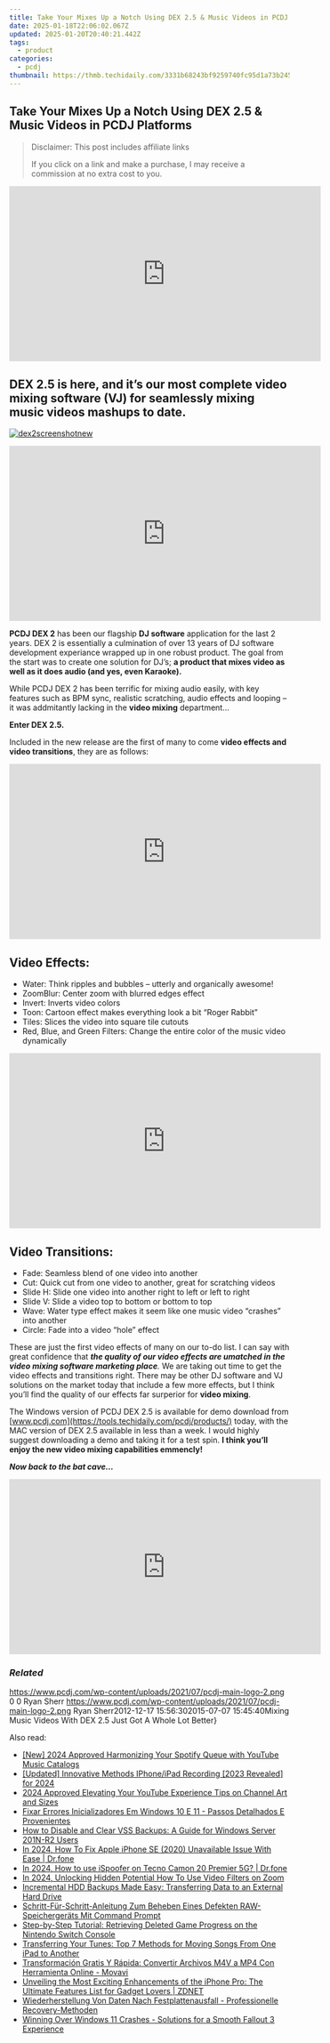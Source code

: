 ```yaml
---
title: Take Your Mixes Up a Notch Using DEX 2.5 & Music Videos in PCDJ Platforms
date: 2025-01-18T22:06:02.067Z
updated: 2025-01-20T20:40:21.442Z
tags:
  - product
categories:
  - pcdj
thumbnail: https://thmb.techidaily.com/3331b68243bf9259740fc95d1a73b2453b86dd532a7a2ec26036834e7833dd28.jpg
---
```


## Take Your Mixes Up a Notch Using DEX 2.5 & Music Videos in PCDJ Platforms

>  Disclaimer: This post includes affiliate links
>
>  If you click on a link and make a purchase, I may receive a commission at no extra cost to you.
>

<!-- affiliate ads begin -->
<iframe width="560" height="315" src="https://www.youtube.com/embed/HaM818fFKXQ?si=ZZLA4lFSHSgCpSE0" title="YouTube video player" frameborder="0" allow="accelerometer; autoplay; clipboard-write; encrypted-media; gyroscope; picture-in-picture; web-share" referrerpolicy="strict-origin-when-cross-origin" allowfullscreen></iframe>
<!-- affiliate ads end -->

## **DEX 2.5 is here, and it’s our most complete video mixing software (VJ) for seamlessly mixing music videos mashups to date.**

[![](https://pcdj.com/wp-content/uploads/2012/11/dex2screenshotnew-300x168.png "dex2screenshotnew")](https://pcdj.com/wp-content/uploads/2012/11/dex2screenshotnew.png)

<!-- affiliate ads begin -->
<iframe width="560" height="315" src="https://www.youtube.com/embed/YZma8PBO0D8?si=9-qQgGVTuChYd27a" title="YouTube video player" frameborder="0" allow="accelerometer; autoplay; clipboard-write; encrypted-media; gyroscope; picture-in-picture; web-share" referrerpolicy="strict-origin-when-cross-origin" allowfullscreen></iframe>
<!-- affiliate ads end -->

**PCDJ DEX 2** has been our flagship **DJ software** application for the last 2 years. DEX 2 is essentially a culmination of over 13 years of DJ software development experiance wrapped up in one robust product. The goal from the start was to create one solution for DJ’s; **a product that mixes video as well as it does audio (and yes, even Karaoke).**

While PCDJ DEX 2 has been terrific for mixing audio easily, with key features such as BPM sync, realistic scratching, audio effects and looping – it was addmitantly lacking in the **video mixing** department…

**Enter DEX 2.5\.** 

Included in the new release are the first of many to come **video effects and video transitions**, they are as follows:

<!-- affiliate ads begin -->
<iframe width="560" height="315" src="https://www.youtube.com/embed/umvX4ZdWbxk?si=tPXL0-Kzf9SQaY8z" title="YouTube video player" frameborder="0" allow="accelerometer; autoplay; clipboard-write; encrypted-media; gyroscope; picture-in-picture; web-share" referrerpolicy="strict-origin-when-cross-origin" allowfullscreen></iframe>
<!-- affiliate ads end -->

## **Video Effects:**

* Water: Think ripples and bubbles – utterly and organically awesome!
* ZoomBlur: Center zoom with blurred edges effect
* Invert: Inverts video colors
* Toon: Cartoon effect makes everything look a bit “Roger Rabbit”
* Tiles: Slices the video into square tile cutouts
* Red, Blue, and Green Filters: Change the entire color of the music video dynamically

<!-- affiliate ads begin -->
<iframe width="560" height="315" src="https://www.youtube.com/embed/9Q8Feep0Rc0?si=YkPhRxXGvrRRMJtb" title="YouTube video player" frameborder="0" allow="accelerometer; autoplay; clipboard-write; encrypted-media; gyroscope; picture-in-picture; web-share" referrerpolicy="strict-origin-when-cross-origin" allowfullscreen></iframe>
<!-- affiliate ads end -->

## **Video Transitions:**

* Fade: Seamless blend of one video into another
* Cut: Quick cut from one video to another, great for scratching videos
* Slide H: Slide one video into another right to left or left to right
* Slide V: Slide a video top to bottom or bottom to top
* Wave: Water type effect makes it seem like one music video “crashes” into another
* Circle: Fade into a video “hole” effect

These are just the first video effects of many on our to-do list. I can say with great confidence that _**the quality of our video effects are umatched in the video mixing software marketing place**._ We are taking out time to get the video effects and transitions right. There may be other DJ software and VJ solutions on the market today that include a few more effects, but I think you’ll find the quality of our effects far surperior for **video mixing**.

The Windows version of PCDJ DEX 2.5 is available for demo download from [www.pcdj.com](https://tools.techidaily.com/pcdj/products/) today, with the MAC version of DEX 2.5 available in less than a week. I would highly suggest downloading a demo and taking it for a test spin. **I think you’ll enjoy the new video mixing capabilities emmencly!**

**_Now back to the bat cave…_**

<!-- affiliate ads begin -->
<iframe width="560" height="315" src="https://www.youtube.com/embed/hZsnjxeSh1U?si=hZIfzQPDNX5KtOCg" title="YouTube video player" frameborder="0" allow="accelerometer; autoplay; clipboard-write; encrypted-media; gyroscope; picture-in-picture; web-share" referrerpolicy="strict-origin-when-cross-origin" allowfullscreen></iframe>
<!-- affiliate ads end -->

### _Related_

https://www.pcdj.com/wp-content/uploads/2021/07/pcdj-main-logo-2.png 0 0 Ryan Sherr https://www.pcdj.com/wp-content/uploads/2021/07/pcdj-main-logo-2.png Ryan Sherr2012-12-17 15:56:302015-07-07 15:45:40Mixing Music Videos With DEX 2.5 Just Got A Whole Lot Better}

<ins class="adsbygoogle"
     style="display:block"
     data-ad-format="autorelaxed"
     data-ad-client="ca-pub-7571918770474297"
     data-ad-slot="1223367746"></ins>

<ins class="adsbygoogle"
     style="display:block"
     data-ad-client="ca-pub-7571918770474297"
     data-ad-slot="8358498916"
     data-ad-format="auto"
     data-full-width-responsive="true"></ins>

<span class="atpl-alsoreadstyle">Also read:</span>
<div><ul>
<li><a href="https://youtube-zero.techidaily.com/024-approved-harmonizing-your-spotify-queue-with-youtube-music-catalogs/"><u>[New] 2024 Approved Harmonizing Your Spotify Queue with YouTube Music Catalogs</u></a></li>
<li><a href="https://digital-screen-recording.techidaily.com/updated-innovative-methods-iphoneipad-recording-2023-revealed-for-2024/"><u>[Updated] Innovative Methods IPhone/iPad Recording [2023 Revealed] for 2024</u></a></li>
<li><a href="https://youtube-zero.techidaily.com/approved-elevating-your-youtube-experience-tips-on-channel-art-and-sizes/"><u>2024 Approved Elevating Your YouTube Experience Tips on Channel Art and Sizes</u></a></li>
<li><a href="https://win-hot.techidaily.com/fixar-errores-inicializadores-em-windows-10-e-11-passos-detalhados-e-provenientes/"><u>Fixar Errores Inicializadores Em Windows 10 E 11 - Passos Detalhados E Provenientes</u></a></li>
<li><a href="https://win-hot.techidaily.com/how-to-disable-and-clear-vss-backups-a-guide-for-windows-server-201n-r2-users/"><u>How to Disable and Clear VSS Backups: A Guide for Windows Server 201N-R2 Users</u></a></li>
<li><a href="https://iphone-unlock.techidaily.com/in-2024-how-to-fix-apple-iphone-se-2020-unavailable-issue-with-ease-drfone-by-drfone-ios/"><u>In 2024, How To Fix Apple iPhone SE (2020) Unavailable Issue With Ease | Dr.fone</u></a></li>
<li><a href="https://android-pokemon-go.techidaily.com/in-2024-how-to-use-ispoofer-on-tecno-camon-20-premier-5g-drfone-by-drfone-virtual-android/"><u>In 2024, How to use iSpoofer on Tecno Camon 20 Premier 5G? | Dr.fone</u></a></li>
<li><a href="https://vp-tips.techidaily.com/in-2024-unlocking-hidden-potential-how-to-use-video-filters-on-zoom/"><u>In 2024, Unlocking Hidden Potential How To Use Video Filters on Zoom</u></a></li>
<li><a href="https://win-hot.techidaily.com/incremental-hdd-backups-made-easy-transferring-data-to-an-external-hard-drive/"><u>Incremental HDD Backups Made Easy: Transferring Data to an External Hard Drive</u></a></li>
<li><a href="https://win-hot.techidaily.com/schritt-fur-schritt-anleitung-zum-beheben-eines-defekten-raw-speichergerats-mit-command-prompt/"><u>Schritt-Für-Schritt-Anleitung Zum Beheben Eines Defekten RAW-Speichergeräts Mit Command Prompt</u></a></li>
<li><a href="https://win-hot.techidaily.com/step-by-step-tutorial-retrieving-deleted-game-progress-on-the-nintendo-switch-console/"><u>Step-by-Step Tutorial: Retrieving Deleted Game Progress on the Nintendo Switch Console</u></a></li>
<li><a href="https://win-hot.techidaily.com/transferring-your-tunes-top-7-methods-for-moving-songs-from-one-ipad-to-another/"><u>Transferring Your Tunes: Top 7 Methods for Moving Songs From One iPad to Another</u></a></li>
<li><a href="https://techtrends.techidaily.com/transformacion-gratis-y-rapida-convertir-archivos-m4v-a-mp4-con-herramienta-online-movavi/"><u>Transformación Gratis Y Rápida: Convertir Archivos M4V a MP4 Con Herramienta Online - Movavi</u></a></li>
<li><a href="https://technical-tips.techidaily.com/unveiling-the-most-exciting-enhancements-of-the-iphone-pro-the-ultimate-features-list-for-gadget-lovers-zdnet/"><u>Unveiling the Most Exciting Enhancements of the iPhone Pro: The Ultimate Features List for Gadget Lovers | ZDNET</u></a></li>
<li><a href="https://win-hot.techidaily.com/wiederherstellung-von-daten-nach-festplattenausfall-professionelle-recovery-methoden/"><u>Wiederherstellung Von Daten Nach Festplattenausfall - Professionelle Recovery-Methoden</u></a></li>
<li><a href="https://program-issues.techidaily.com/winning-over-windows-11-crashes-solutions-for-a-smooth-fallout-3-experience/"><u>Winning Over Windows 11 Crashes - Solutions for a Smooth Fallout 3 Experience</u></a></li>
</ul></div>

